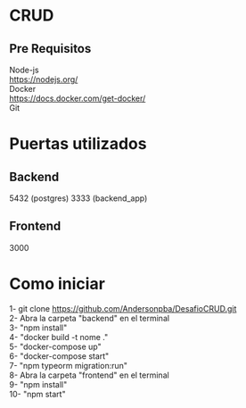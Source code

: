 # CRUD
 
 ## Pre Requisitos
 
   Node-js  
   https://nodejs.org/  
   Docker  
   https://docs.docker.com/get-docker/  
   Git  
  
 # Puertas utilizados
 ## Backend
   5432  (postgres)
   3333  (backend_app)
 
 ## Frontend
   3000
 
 # Como iniciar
 
   1- git clone https://github.com/Andersonpba/DesafioCRUD.git  
   2- Abra la carpeta "backend" en el terminal  
   3- "npm install"  
   4- "docker build -t nome ."  
   5- "docker-compose up"  
   6- "docker-compose start"  
   7- "npm typeorm migration:run"  
   8- Abra la carpeta "frontend" en el terminal  
   9- "npm install"  
   10- "npm start"  
